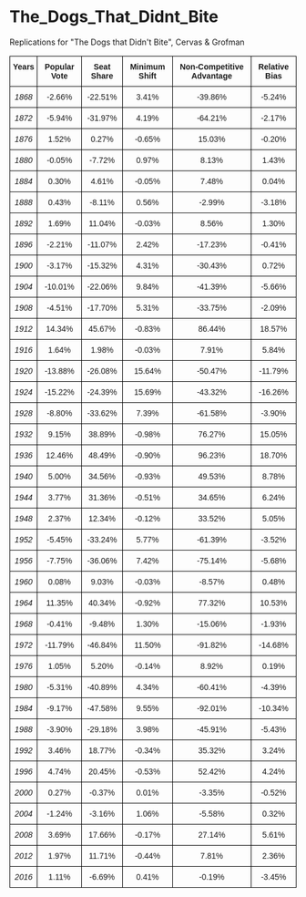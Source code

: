 # The_Dogs_That_Didnt_Bite
Replications for "The Dogs that Didn't Bite", Cervas &amp; Grofman


<style type="text/css">
.tg  {border-collapse:collapse;border-spacing:0;}
.tg td{border-color:black;border-style:solid;border-width:1px;font-family:Arial, sans-serif;font-size:14px;
  overflow:hidden;padding:10px 5px;word-break:normal;}
.tg th{border-color:black;border-style:solid;border-width:1px;font-family:Arial, sans-serif;font-size:14px;
  font-weight:normal;overflow:hidden;padding:10px 5px;word-break:normal;}
.tg .tg-baqh{text-align:center;vertical-align:top}
.tg .tg-amwm{font-weight:bold;text-align:center;vertical-align:top}
.tg .tg-5frq{font-style:italic;text-align:center;vertical-align:top}
</style>
<table class="tg">
<thead>
  <tr>
    <th class="tg-amwm">Years</th>
    <th class="tg-amwm">Popular Vote</th>
    <th class="tg-amwm">Seat Share</th>
    <th class="tg-amwm">Minimum Shift</th>
    <th class="tg-amwm">Non-Competitive Advantage</th>
    <th class="tg-amwm">Relative Bias</th>
  </tr>
</thead>
<tbody>
  <tr>
    <td class="tg-5frq">1868</td>
    <td class="tg-baqh">-2.66%</td>
    <td class="tg-baqh">-22.51%</td>
    <td class="tg-baqh">3.41%</td>
    <td class="tg-baqh">-39.86%</td>
    <td class="tg-baqh">-5.24%</td>
  </tr>
  <tr>
    <td class="tg-5frq">1872</td>
    <td class="tg-baqh">-5.94%</td>
    <td class="tg-baqh">-31.97%</td>
    <td class="tg-baqh">4.19%</td>
    <td class="tg-baqh">-64.21%</td>
    <td class="tg-baqh">-2.17%</td>
  </tr>
  <tr>
    <td class="tg-5frq">1876</td>
    <td class="tg-baqh">1.52%</td>
    <td class="tg-baqh">0.27%</td>
    <td class="tg-baqh">-0.65%</td>
    <td class="tg-baqh">15.03%</td>
    <td class="tg-baqh">-0.20%</td>
  </tr>
  <tr>
    <td class="tg-5frq">1880</td>
    <td class="tg-baqh">-0.05%</td>
    <td class="tg-baqh">-7.72%</td>
    <td class="tg-baqh">0.97%</td>
    <td class="tg-baqh">8.13%</td>
    <td class="tg-baqh">1.43%</td>
  </tr>
  <tr>
    <td class="tg-5frq">1884</td>
    <td class="tg-baqh">0.30%</td>
    <td class="tg-baqh">4.61%</td>
    <td class="tg-baqh">-0.05%</td>
    <td class="tg-baqh">7.48%</td>
    <td class="tg-baqh">0.04%</td>
  </tr>
  <tr>
    <td class="tg-5frq">1888</td>
    <td class="tg-baqh">0.43%</td>
    <td class="tg-baqh">-8.11%</td>
    <td class="tg-baqh">0.56%</td>
    <td class="tg-baqh">-2.99%</td>
    <td class="tg-baqh">-3.18%</td>
  </tr>
  <tr>
    <td class="tg-5frq">1892</td>
    <td class="tg-baqh">1.69%</td>
    <td class="tg-baqh">11.04%</td>
    <td class="tg-baqh">-0.03%</td>
    <td class="tg-baqh">8.56%</td>
    <td class="tg-baqh">1.30%</td>
  </tr>
  <tr>
    <td class="tg-5frq">1896</td>
    <td class="tg-baqh">-2.21%</td>
    <td class="tg-baqh">-11.07%</td>
    <td class="tg-baqh">2.42%</td>
    <td class="tg-baqh">-17.23%</td>
    <td class="tg-baqh">-0.41%</td>
  </tr>
  <tr>
    <td class="tg-5frq">1900</td>
    <td class="tg-baqh">-3.17%</td>
    <td class="tg-baqh">-15.32%</td>
    <td class="tg-baqh">4.31%</td>
    <td class="tg-baqh">-30.43%</td>
    <td class="tg-baqh">0.72%</td>
  </tr>
  <tr>
    <td class="tg-5frq">1904</td>
    <td class="tg-baqh">-10.01%</td>
    <td class="tg-baqh">-22.06%</td>
    <td class="tg-baqh">9.84%</td>
    <td class="tg-baqh">-41.39%</td>
    <td class="tg-baqh">-5.66%</td>
  </tr>
  <tr>
    <td class="tg-5frq">1908</td>
    <td class="tg-baqh">-4.51%</td>
    <td class="tg-baqh">-17.70%</td>
    <td class="tg-baqh">5.31%</td>
    <td class="tg-baqh">-33.75%</td>
    <td class="tg-baqh">-2.09%</td>
  </tr>
  <tr>
    <td class="tg-5frq">1912</td>
    <td class="tg-baqh">14.34%</td>
    <td class="tg-baqh">45.67%</td>
    <td class="tg-baqh">-0.83%</td>
    <td class="tg-baqh">86.44%</td>
    <td class="tg-baqh">18.57%</td>
  </tr>
  <tr>
    <td class="tg-5frq">1916</td>
    <td class="tg-baqh">1.64%</td>
    <td class="tg-baqh">1.98%</td>
    <td class="tg-baqh">-0.03%</td>
    <td class="tg-baqh">7.91%</td>
    <td class="tg-baqh">5.84%</td>
  </tr>
  <tr>
    <td class="tg-5frq">1920</td>
    <td class="tg-baqh">-13.88%</td>
    <td class="tg-baqh">-26.08%</td>
    <td class="tg-baqh">15.64%</td>
    <td class="tg-baqh">-50.47%</td>
    <td class="tg-baqh">-11.79%</td>
  </tr>
  <tr>
    <td class="tg-5frq">1924</td>
    <td class="tg-baqh">-15.22%</td>
    <td class="tg-baqh">-24.39%</td>
    <td class="tg-baqh">15.69%</td>
    <td class="tg-baqh">-43.32%</td>
    <td class="tg-baqh">-16.26%</td>
  </tr>
  <tr>
    <td class="tg-5frq">1928</td>
    <td class="tg-baqh">-8.80%</td>
    <td class="tg-baqh">-33.62%</td>
    <td class="tg-baqh">7.39%</td>
    <td class="tg-baqh">-61.58%</td>
    <td class="tg-baqh">-3.90%</td>
  </tr>
  <tr>
    <td class="tg-5frq">1932</td>
    <td class="tg-baqh">9.15%</td>
    <td class="tg-baqh">38.89%</td>
    <td class="tg-baqh">-0.98%</td>
    <td class="tg-baqh">76.27%</td>
    <td class="tg-baqh">15.05%</td>
  </tr>
  <tr>
    <td class="tg-5frq">1936</td>
    <td class="tg-baqh">12.46%</td>
    <td class="tg-baqh">48.49%</td>
    <td class="tg-baqh">-0.90%</td>
    <td class="tg-baqh">96.23%</td>
    <td class="tg-baqh">18.70%</td>
  </tr>
  <tr>
    <td class="tg-5frq">1940</td>
    <td class="tg-baqh">5.00%</td>
    <td class="tg-baqh">34.56%</td>
    <td class="tg-baqh">-0.93%</td>
    <td class="tg-baqh">49.53%</td>
    <td class="tg-baqh">8.78%</td>
  </tr>
  <tr>
    <td class="tg-5frq">1944</td>
    <td class="tg-baqh">3.77%</td>
    <td class="tg-baqh">31.36%</td>
    <td class="tg-baqh">-0.51%</td>
    <td class="tg-baqh">34.65%</td>
    <td class="tg-baqh">6.24%</td>
  </tr>
  <tr>
    <td class="tg-5frq">1948</td>
    <td class="tg-baqh">2.37%</td>
    <td class="tg-baqh">12.34%</td>
    <td class="tg-baqh">-0.12%</td>
    <td class="tg-baqh">33.52%</td>
    <td class="tg-baqh">5.05%</td>
  </tr>
  <tr>
    <td class="tg-5frq">1952</td>
    <td class="tg-baqh">-5.45%</td>
    <td class="tg-baqh">-33.24%</td>
    <td class="tg-baqh">5.77%</td>
    <td class="tg-baqh">-61.39%</td>
    <td class="tg-baqh">-3.52%</td>
  </tr>
  <tr>
    <td class="tg-5frq">1956</td>
    <td class="tg-baqh">-7.75%</td>
    <td class="tg-baqh">-36.06%</td>
    <td class="tg-baqh">7.42%</td>
    <td class="tg-baqh">-75.14%</td>
    <td class="tg-baqh">-5.68%</td>
  </tr>
  <tr>
    <td class="tg-5frq">1960</td>
    <td class="tg-baqh">0.08%</td>
    <td class="tg-baqh">9.03%</td>
    <td class="tg-baqh">-0.03%</td>
    <td class="tg-baqh">-8.57%</td>
    <td class="tg-baqh">0.48%</td>
  </tr>
  <tr>
    <td class="tg-5frq">1964</td>
    <td class="tg-baqh">11.35%</td>
    <td class="tg-baqh">40.34%</td>
    <td class="tg-baqh">-0.92%</td>
    <td class="tg-baqh">77.32%</td>
    <td class="tg-baqh">10.53%</td>
  </tr>
  <tr>
    <td class="tg-5frq">1968</td>
    <td class="tg-baqh">-0.41%</td>
    <td class="tg-baqh">-9.48%</td>
    <td class="tg-baqh">1.30%</td>
    <td class="tg-baqh">-15.06%</td>
    <td class="tg-baqh">-1.93%</td>
  </tr>
  <tr>
    <td class="tg-5frq">1972</td>
    <td class="tg-baqh">-11.79%</td>
    <td class="tg-baqh">-46.84%</td>
    <td class="tg-baqh">11.50%</td>
    <td class="tg-baqh">-91.82%</td>
    <td class="tg-baqh">-14.68%</td>
  </tr>
  <tr>
    <td class="tg-5frq">1976</td>
    <td class="tg-baqh">1.05%</td>
    <td class="tg-baqh">5.20%</td>
    <td class="tg-baqh">-0.14%</td>
    <td class="tg-baqh">8.92%</td>
    <td class="tg-baqh">0.19%</td>
  </tr>
  <tr>
    <td class="tg-5frq">1980</td>
    <td class="tg-baqh">-5.31%</td>
    <td class="tg-baqh">-40.89%</td>
    <td class="tg-baqh">4.34%</td>
    <td class="tg-baqh">-60.41%</td>
    <td class="tg-baqh">-4.39%</td>
  </tr>
  <tr>
    <td class="tg-5frq">1984</td>
    <td class="tg-baqh">-9.17%</td>
    <td class="tg-baqh">-47.58%</td>
    <td class="tg-baqh">9.55%</td>
    <td class="tg-baqh">-92.01%</td>
    <td class="tg-baqh">-10.34%</td>
  </tr>
  <tr>
    <td class="tg-5frq">1988</td>
    <td class="tg-baqh">-3.90%</td>
    <td class="tg-baqh">-29.18%</td>
    <td class="tg-baqh">3.98%</td>
    <td class="tg-baqh">-45.91%</td>
    <td class="tg-baqh">-5.43%</td>
  </tr>
  <tr>
    <td class="tg-5frq">1992</td>
    <td class="tg-baqh">3.46%</td>
    <td class="tg-baqh">18.77%</td>
    <td class="tg-baqh">-0.34%</td>
    <td class="tg-baqh">35.32%</td>
    <td class="tg-baqh">3.24%</td>
  </tr>
  <tr>
    <td class="tg-5frq">1996</td>
    <td class="tg-baqh">4.74%</td>
    <td class="tg-baqh">20.45%</td>
    <td class="tg-baqh">-0.53%</td>
    <td class="tg-baqh">52.42%</td>
    <td class="tg-baqh">4.24%</td>
  </tr>
  <tr>
    <td class="tg-5frq">2000</td>
    <td class="tg-baqh">0.27%</td>
    <td class="tg-baqh">-0.37%</td>
    <td class="tg-baqh">0.01%</td>
    <td class="tg-baqh">-3.35%</td>
    <td class="tg-baqh">-0.52%</td>
  </tr>
  <tr>
    <td class="tg-5frq">2004</td>
    <td class="tg-baqh">-1.24%</td>
    <td class="tg-baqh">-3.16%</td>
    <td class="tg-baqh">1.06%</td>
    <td class="tg-baqh">-5.58%</td>
    <td class="tg-baqh">0.32%</td>
  </tr>
  <tr>
    <td class="tg-5frq">2008</td>
    <td class="tg-baqh">3.69%</td>
    <td class="tg-baqh">17.66%</td>
    <td class="tg-baqh">-0.17%</td>
    <td class="tg-baqh">27.14%</td>
    <td class="tg-baqh">5.61%</td>
  </tr>
  <tr>
    <td class="tg-5frq">2012</td>
    <td class="tg-baqh">1.97%</td>
    <td class="tg-baqh">11.71%</td>
    <td class="tg-baqh">-0.44%</td>
    <td class="tg-baqh">7.81%</td>
    <td class="tg-baqh">2.36%</td>
  </tr>
  <tr>
    <td class="tg-5frq">2016</td>
    <td class="tg-baqh">1.11%</td>
    <td class="tg-baqh">-6.69%</td>
    <td class="tg-baqh">0.41%</td>
    <td class="tg-baqh">-0.19%</td>
    <td class="tg-baqh">-3.45%</td>
  </tr>
</tbody>
</table>
